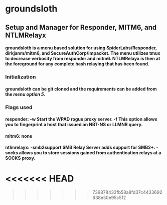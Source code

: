 # groundsloth
## Setup and Manager for Responder, MITM6, and NTLMRelayx

#### groundsloth is a menu based solution for using SpiderLabs/Responder, dirkjanm/mitm6, and SecureAuthCorp/impacket. The menu utilizes tmux to decrease verbosity from responder and mitm6. NTLMRelayx is then at the foreground for any complete hash relaying that has been found. 

### Initialization

#### groundsloth can be git cloned and the requirements can be added from the _menu option 5_. 

### Flags used
#### responder: -w Start the WPAD rogue proxy server. -f This option allows you to fingerprint a host that issued an NBT-NS or LLMNR query.
#### mitm6: none
#### ntlmrelayx: -smb2support SMB Relay Server adds support for SMB2+. -socks allows you to store sessions gained from authentication relays at a SOCKS proxy.
<<<<<<< HEAD
=======

>>>>>>> 739878433fb58a8fd37c4433692638e50e95c5f2
